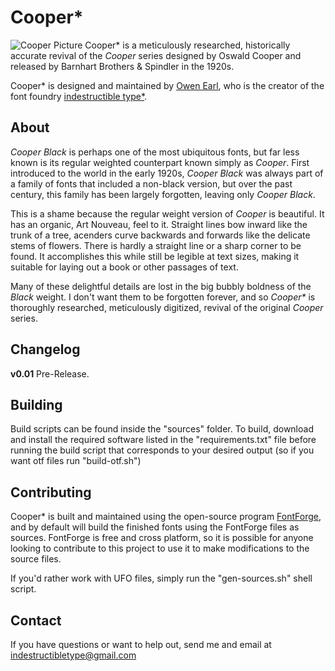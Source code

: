 Cooper\*
========
![Cooper Picture](https://raw.githubusercontent.com/indestructible-type/Cooper/main/documentation/Cooper.svg)
Cooper\* is a meticulously researched, historically accurate revival of the *Cooper* series designed by Oswald Cooper and released by Barnhart Brothers & Spindler in the 1920s.  

Cooper\* is designed and maintained by [Owen Earl](https://ewonrael.github.io/), who is the creator of the font foundry [indestructible type*](http://indestructible-type.github.io).

About
-----
*Cooper Black* is perhaps one of the most ubiquitous fonts, but far less known is its regular weighted counterpart known simply as *Cooper*. First introduced to the world in the early 1920s, *Cooper Black* was always part of a family of fonts that included a non-black version, but over the past century, this family has been largely forgotten, leaving only *Cooper Black*.

This is a shame because the regular weight version of *Cooper* is beautiful. It has an organic, Art Nouveau, feel to it. Straight lines bow inward like the trunk of a tree, acenders curve backwards and forwards like the delicate stems of flowers. There is hardly a straight line or a sharp corner to be found. It accomplishes this while still be legible at text sizes, making it suitable for laying out a book or other passages of text.

Many of these delightful details are lost in the big bubbly boldness of the *Black* weight. I don't want them to be forgotten forever, and so *Cooper\** is thoroughly researched, meticulously digitized, revival of the original *Cooper* series. 

Changelog
---------
<b>v0.01</b>
Pre-Release.

Building
--------
Build scripts can be found inside the "sources" folder. To build, download and install the required software listed in the "requirements.txt" file before running the build script that corresponds to your desired output (so if you want otf files run "build-otf.sh")

Contributing
---------------
Cooper* is built and maintained using the open-source program [FontForge](https://fontforge.org), and by default will build the finished fonts using the FontForge files as sources. FontForge is free and cross platform, so it is possible for anyone looking to contribute to this project to use it to make modifications to the source files.

If you'd rather work with UFO files, simply run the "gen-sources.sh" shell script.

Contact
-------
If you have questions or want to help out, send me and email at indestructibletype@gmail.com

